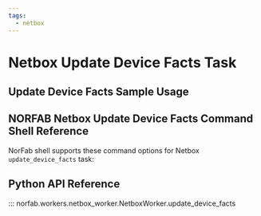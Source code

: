 ```yaml
---
tags:
  - netbox
---
```


# Netbox Update Device Facts Task


## Update Device Facts Sample Usage

## NORFAB Netbox Update Device Facts Command Shell Reference

NorFab shell supports these command options for Netbox `update_device_facts` task:

## Python API Reference

::: norfab.workers.netbox_worker.NetboxWorker.update_device_facts